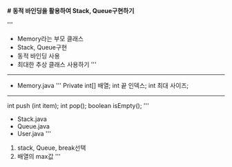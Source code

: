 __# 동적 바인딩을 활용하여 Stack, Queue구현하기__

'''
+ Memory라는 부모 클래스
+ Stack, Queue구현
+ 동적 바인딩 사용
+ 최대한 추상 클래스 사용하기 
'''

----------------------------------------------------------------------------------------------------------------------
+ Memory.java
'''
Private int[] 배열;
int 끝 인덱스;
int 최대 사이즈;

---------------
int push (int item);
int pop();
boolean isEmpty();
'''   

+ Stack.java
+ Queue.java
+ User.java
'''
1. stack, Queue, break선택
2. 배열의 max값
'''

